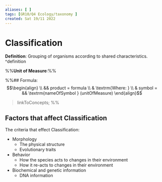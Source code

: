 ```yaml
---
aliases: [ ]
tags: [GR10/Q4 Ecology/taxonomy ]
created: Sat 19/11 2022
---
```

# Classification
**Definition**: Grouping of organisms according to shared characteristics. ^definition

%%**Unit of Measure**:%%

%%## Formula:
$$\begin{align}
\\ && product = formula
\\ & \textrm{Where: }
\\ & symbol = && \textrm{nameOfSymbol } (unitOfMeasure)
\end{align}$$
> linkToConcepts; 
%%


## Factors that affect Classification
The criteria that effect Classification:
-   Morphology
	-   The physical structure
	-   Evolutionary traits
-   Behavior
	-   How the species acts to changes in their environment
	-   How it re-acts to changes in their environment
-   Biochemical and genetic information
	-   DNA information
